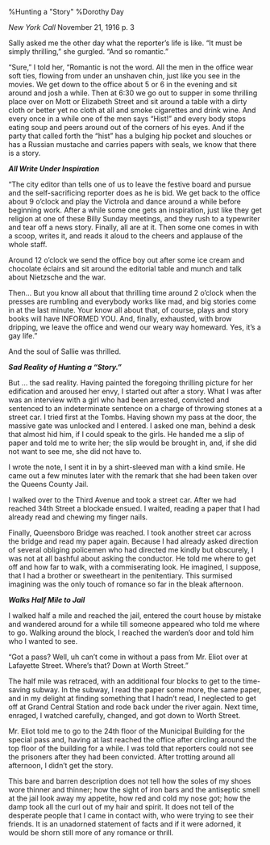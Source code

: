 %Hunting a "Story"
%Dorothy Day

*New York Call* November 21, 1916 p. 3
Sally asked me the other day what the reporter’s life is like.  “It must be simply thrilling,” she gurgled.  “And so romantic.”
“Sure,” I told her, “Romantic is not the word.  All the men in the office wear soft ties, flowing from under an unshaven chin, just like you see in the movies.   We get down to the office about 5 or 6 in the evening and sit around and josh a while.  Then at 6:30 we go out to supper in some thrilling place over on Mott or Elizabeth Street and sit around a table with a dirty cloth or better yet no cloth at all and smoke cigarettes and drink wine.  And every once in a while one of the men says “Hist!” and every body stops eating soup and peers around out of the corners of his eyes.  And if the party that called forth the “hist” has a bulging hip pocket and slouches or has a Russian mustache and carries papers with seals, we know that there is a story.
__*All Write Under Inspiration*__
“The city editor than tells one of us to leave the festive board and pursue and the self-sacrificing reporter does as he is bid.  We get back to the office about 9 o’clock and play the Victrola and dance around a while before beginning work.  After a while some one gets an inspiration, just like they get religion at one of these Billy Sunday meetings, and they rush to a typewriter and tear off a news story.  Finally, all are at it.  Then some one comes in with a scoop, writes it, and reads it aloud to the cheers and applause of the whole staff.Around 12 o’clock we send the office boy out after some ice cream and chocolate éclairs and sit around the editorial table and munch and talk about Nietzsche and the war.
Then… But you know all about that thrilling time around 2 o’clock when the presses are rumbling and everybody works like mad, and big stories come in at the last minute.  Your know all about that, of course, plays and story books will have INFORMED YOU.  And, finally, exhausted, with brow dripping, we leave the office and wend our weary way homeward.  Yes, it’s a gay life.”
And the soul of Sallie was thrilled.
__*Sad Reality of Hunting a “Story.”*__
But … the sad reality.  Having painted the foregoing thrilling picture for her edification and aroused her envy, I started out after a story.  What I was after was an interview with a girl who had been arrested, convicted and sentenced to an indeterminate sentence on a charge of throwing stones at a street car.  I tried first at the Tombs.  Having shown my pass at the door, the massive gate was unlocked and I entered.  I asked one man, behind a desk that almost hid him, if I could speak to the girls.  He handed me a slip of paper and told me to write her; the slip would be brought in, and, if she did not want to see me, she did not have to.

I wrote the note, I sent it in by a shirt-sleeved man with a kind smile.  He came out a few minutes later with the remark that she had been taken over the Queens County Jail. I walked over to the Third Avenue and took a street car.  After we had reached 34th Street a blockade ensued.  I waited, reading a paper that I had already read and chewing my finger nails.Finally, Queensboro Bridge was reached.  I took another street car across the bridge and read my paper again.  Because I had already asked direction of several obliging policemen who had directed me kindly but obscurely, I was not at all bashful about asking the conductor.  He told me where to get off and how far to walk, with a commiserating look.  He imagined, I suppose, that I had a brother or sweetheart in the penitentiary.  This surmised imagining was the only touch of romance so far in the bleak afternoon.
__*Walks Half Mile to Jail*__
I walked half a mile and reached the jail, entered the court house by mistake and wandered around for a while till someone appeared who told me where to go.  Walking around the block, I reached the warden’s door and told him who I wanted to see.
“Got a pass? Well, uh can’t come in without a pass from Mr. Eliot over at Lafayette Street.  Where’s that? Down at Worth Street.”The half mile was retraced, with an additional four blocks to get to the time-saving subway.  In the subway, I read the paper some more, the same paper, and in my delight at finding something that I hadn’t read, I neglected to get off at Grand Central Station and rode back under the river again.  Next time, enraged, I watched carefully, changed, and got down to Worth Street.
Mr. Eliot told me to go to the 24th floor of the Municipal Building for the special pass and, having at last reached the office after circling around the top floor of the building for a while.  I was told that reporters could not see the prisoners after they had been convicted.  After trotting around all afternoon, I didn’t get the story.This bare and barren description does not tell how the soles of my shoes wore thinner and thinner; how the sight of iron bars and the antiseptic smell at the jail look away my appetite, how red and cold my nose got; how the damp took all the curl out of my hair and spirit.  It does not tell of the desperate people that I came in contact with, who were trying to see their friends.  It is an unadorned statement of facts and if it were adorned, it would be shorn still more of any romance or thrill.